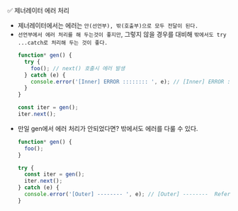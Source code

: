 ✅ 제너레이터 에러 처리
* 제너레이터에서는 에러는 `안(선언부), 밖(호출부)으로 모두 전달이 된다.`
* `선언부에서 에러 처리를 해 두는것이 좋지만`, 그렇지 않을 경우를 대비해 `밖에서도 try ...catch로 처리해 두는 것이 좋다.`
  ```javascript
  function* gen() {
    try {
      foo(); // next() 호출시 에러 발생
    } catch (e) {
      console.error('[Inner] ERROR :::::::: ', e); // [Inner] ERROR ::::::::  ReferenceError: foo is not defined
    }
  }

  const iter = gen();
  iter.next();
  ```
* 만일 gen에서 에러 처리가 안되었다면? 밖에서도 에러를 다룰 수 있다.
  ```javascript
  function* gen() {
    foo();
  }

  try {
    const iter = gen();
    iter.next();
  } catch (e) {
    console.error('[Outer] -------- ', e); // [Outer] --------  ReferenceError: foo is not defined
  }
  ```